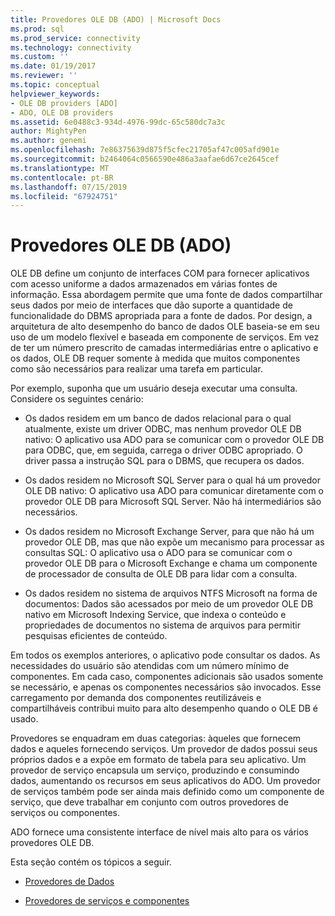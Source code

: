 ```yaml
---
title: Provedores OLE DB (ADO) | Microsoft Docs
ms.prod: sql
ms.prod_service: connectivity
ms.technology: connectivity
ms.custom: ''
ms.date: 01/19/2017
ms.reviewer: ''
ms.topic: conceptual
helpviewer_keywords:
- OLE DB providers [ADO]
- ADO, OLE DB providers
ms.assetid: 6e0488c3-934d-4976-99dc-65c580dc7a3c
author: MightyPen
ms.author: genemi
ms.openlocfilehash: 7e86375639d875f5cfec21705af47c005afd901e
ms.sourcegitcommit: b2464064c0566590e486a3aafae6d67ce2645cef
ms.translationtype: MT
ms.contentlocale: pt-BR
ms.lasthandoff: 07/15/2019
ms.locfileid: "67924751"
---
```

# <a name="ole-db-providers-ado"></a>Provedores OLE DB (ADO)
OLE DB define um conjunto de interfaces COM para fornecer aplicativos com acesso uniforme a dados armazenados em várias fontes de informação. Essa abordagem permite que uma fonte de dados compartilhar seus dados por meio de interfaces que dão suporte a quantidade de funcionalidade do DBMS apropriada para a fonte de dados. Por design, a arquitetura de alto desempenho do banco de dados OLE baseia-se em seu uso de um modelo flexível e baseada em componente de serviços. Em vez de ter um número prescrito de camadas intermediárias entre o aplicativo e os dados, OLE DB requer somente à medida que muitos componentes como são necessários para realizar uma tarefa em particular.  
  
 Por exemplo, suponha que um usuário deseja executar uma consulta. Considere os seguintes cenário:  
  
-   Os dados residem em um banco de dados relacional para o qual atualmente, existe um driver ODBC, mas nenhum provedor OLE DB nativo: O aplicativo usa ADO para se comunicar com o provedor OLE DB para ODBC, que, em seguida, carrega o driver ODBC apropriado. O driver passa a instrução SQL para o DBMS, que recupera os dados.  
  
-   Os dados residem no Microsoft SQL Server para o qual há um provedor OLE DB nativo: O aplicativo usa ADO para comunicar diretamente com o provedor OLE DB para Microsoft SQL Server. Não há intermediários são necessários.  
  
-   Os dados residem no Microsoft Exchange Server, para que não há um provedor OLE DB, mas que não expõe um mecanismo para processar as consultas SQL: O aplicativo usa o ADO para se comunicar com o provedor OLE DB para o Microsoft Exchange e chama um componente de processador de consulta de OLE DB para lidar com a consulta.  
  
-   Os dados residem no sistema de arquivos NTFS Microsoft na forma de documentos: Dados são acessados por meio de um provedor OLE DB nativo em Microsoft Indexing Service, que indexa o conteúdo e propriedades de documentos no sistema de arquivos para permitir pesquisas eficientes de conteúdo.  
  
 Em todos os exemplos anteriores, o aplicativo pode consultar os dados. As necessidades do usuário são atendidas com um número mínimo de componentes. Em cada caso, componentes adicionais são usados somente se necessário, e apenas os componentes necessários são invocados. Esse carregamento por demanda dos componentes reutilizáveis e compartilháveis contribui muito para alto desempenho quando o OLE DB é usado.  
  
 Provedores se enquadram em duas categorias: àqueles que fornecem dados e aqueles fornecendo serviços. Um provedor de dados possui seus próprios dados e a expõe em formato de tabela para seu aplicativo. Um provedor de serviço encapsula um serviço, produzindo e consumindo dados, aumentando os recursos em seus aplicativos do ADO. Um provedor de serviços também pode ser ainda mais definido como um componente de serviço, que deve trabalhar em conjunto com outros provedores de serviços ou componentes.  
  
 ADO fornece uma consistente interface de nível mais alto para os vários provedores OLE DB.  
  
 Esta seção contém os tópicos a seguir.  
  
-   [Provedores de Dados](../../../ado/guide/data/data-providers.md)  
  
-   [Provedores de serviços e componentes](../../../ado/guide/data/service-providers-and-components.md)
